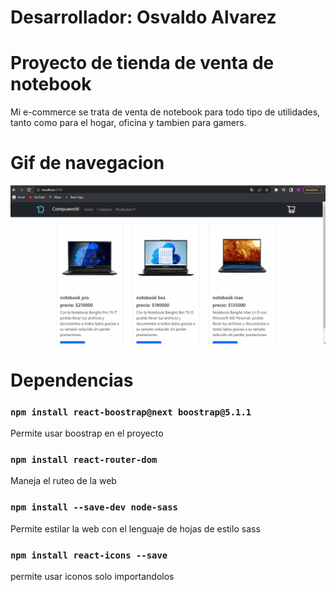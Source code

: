 # Desarrollador: Osvaldo Alvarez

# Proyecto de tienda de venta de notebook
Mi e-commerce se trata de venta de notebook para todo tipo de utilidades, tanto como para el hogar, oficina y tambien para gamers.

# Gif de navegacion
![image](https://github.com/osvaldogalvarez/tienda-online/blob/main/src/media/AnimationGifNavegacion.gif)

# Dependencias

### `npm install react-boostrap@next boostrap@5.1.1`

Permite usar boostrap en el proyecto

### `npm install react-router-dom`

Maneja el ruteo de la web

### `npm install --save-dev node-sass`

Permite estilar la web con el lenguaje de hojas de estilo sass

### `npm install react-icons --save`

permite usar iconos solo importandolos